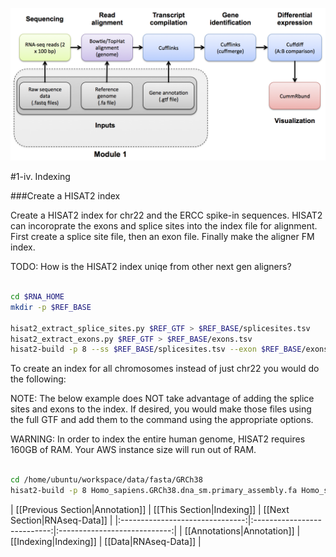 ![RNA-seq Flowchart - Module 2](Images/RNA-seq_Flowchart2.png)

#1-iv. Indexing

###Create a HISAT2 index

Create a HISAT2 index for chr22 and the ERCC spike-in sequences. HISAT2 can incoroprate the exons and splice sites into the index file for alignment.  First create a splice site file, then an exon file.  Finally make the aligner FM index.

TODO: How is the HISAT2 index uniqe from other next gen aligners?

```bash

cd $RNA_HOME
mkdir -p $REF_BASE

hisat2_extract_splice_sites.py $REF_GTF > $REF_BASE/splicesites.tsv
hisat2_extract_exons.py $REF_GTF > $REF_BASE/exons.tsv
hisat2-build -p 8 --ss $REF_BASE/splicesites.tsv --exon $REF_BASE/exons.tsv $REF_FASTA $REF_BASE

```

To create an index for all chromosomes instead of just chr22 you would do the following:

NOTE: The below example does NOT take advantage of adding the splice sites and exons to the index. If desired, you would make those files using the full GTF and add them to the command using the appropriate options.

WARNING: In order to index the entire human genome, HISAT2 requires 160GB of RAM. Your AWS instance size will run out of RAM.

```bash

cd /home/ubuntu/workspace/data/fasta/GRCh38
hisat2-build -p 8 Homo_sapiens.GRCh38.dna_sm.primary_assembly.fa Homo_sapiens.GRCh38.dna_sm.primary_assembly

```


| [[Previous Section|Annotation]] | [[This Section|Indexing]]   | [[Next Section|RNAseq-Data]] |
|:-------------------------------:|:---------------------------:|:----------------------------:|
| [[Annotations|Annotation]]       | [[Indexing|Indexing]]       | [[Data|RNAseq-Data]]         |
